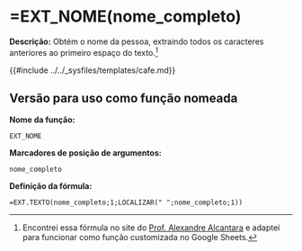 # =EXT_NOME(nome_completo)

**Descrição:** Obtém o nome da pessoa, extraindo todos os caracteres anteriores ao primeiro espaço do texto.[^1]

{{#include ../../_sysfiles/templates/cafe.md}}

## Versão para uso como função nomeada

**Nome da função:**
```
EXT_NOME
```
**Marcadores de posição de argumentos:**
```
nome_completo
```
**Definição da fórmula:**
```
=EXT.TEXTO(nome_completo;1;LOCALIZAR(" ";nome_completo;1))
```
[^1]: Encontrei essa fórmula no site do [Prof. Alexandre Alcantara](https://alcantara.pro.br/portal/2021/04/17/dica-excel-como-separar-nome-do-sobrenome-no-excel/) e adaptei para funcionar como função customizada no Google Sheets.